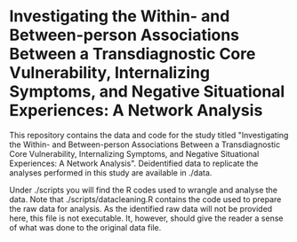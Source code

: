 # Investigating the Within- and Between-person Associations Between a Transdiagnostic Core Vulnerability, Internalizing Symptoms, and Negative Situational Experiences: A Network Analysis

This repository contains the data and code for the study titled "Investigating the Within- and Between-person Associations Between a Transdiagnostic Core Vulnerability, Internalizing Symptoms, and Negative Situational Experiences: A Network Analysis". Deidentified data to replicate the analyses performed in this study are available in ./data. 

Under ./scripts you will find the R codes used to wrangle and analyse the data. Note that ./scripts/datacleaning.R contains the code used to prepare the raw data for analysis. As the identified raw data will not be provided here, this file is not executable. It, however, should give the reader a sense of what was done to the original data file.
